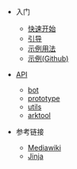 * 入门
  * [快速开始](fornew/quickstart.md)
  * [引导](fornew/guide.md)
  * [示例用法](fornew/usage.md)
  * [示例(Github)](https://github.com/GuGuMur/mwbot/tree/main/examples)

* [API](api/index.md)
  * [bot](api/bot.md)
  * [prototype](api/prototype.md)
  * [utils](api/utils.md)
  * [arktool](api/arktool.md)

* 参考链接
  * [Mediawiki](https://www.mediawiki.org)
  * [Jinja](https://jinja.palletsprojects.com/en/)